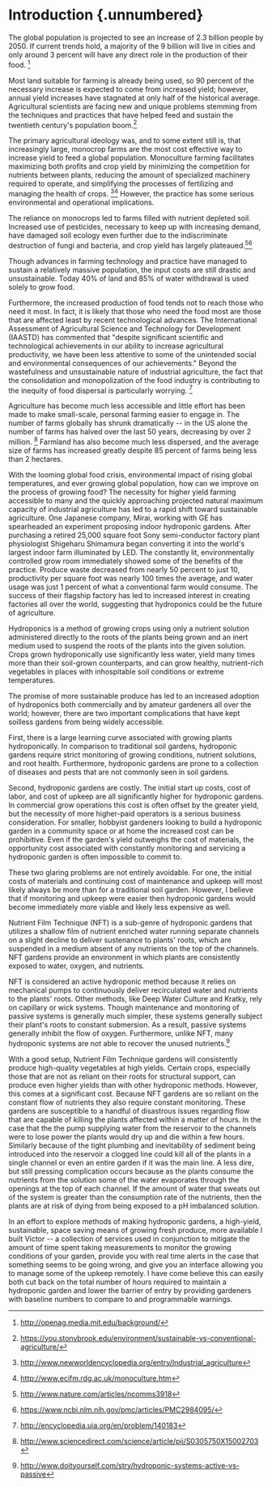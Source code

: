 # Introduction {.unnumbered}

The global population is projected to see an increase of 2.3 billion people by 2050\. If current trends hold, a majority of the 9 billion will live in cities and only around 3 percent will have any direct role in the production of their food. [^fn1]

Most land suitable for farming is already being used, so 90 percent of the necessary increase is expected to come from increased yield; however, annual yield increases have stagnated at only half of the historical average. Agricultural scientists are facing new and unique problems stemming from the techniques and practices that have helped feed and sustain the twentieth century's population boom.[^fn8]

The primary agricultural ideology was, and to some extent still is, that increasingly large, monocrop farms are the most cost effective way to increase yield to feed a global population. Monoculture farming facilitates maximizing both profits and crop yield by minimizing the competition for nutrients between plants, reducing the amount of specialized machinery required to operate, and simplifying the processes of fertilizing and managing the health of crops. [^fn5][^fn6] However, the practice has some serious environmental and operational implications.

The reliance on monocrops led to farms filled with nutrient depleted soil. Increased use of pesticides, necessary to keep up with increasing demand, have damaged soil ecology even further due to the indiscriminate destruction of fungi and bacteria, and crop yield has largely plateaued.[^fn3][^fn4]

Though advances in farming technology and practice have managed to sustain a relatively massive population, the input costs are still drastic and unsustainable. Today 40% of land and 85% of water withdrawal is used solely to grow food.

Furthermore, the increased production of food tends not to reach those who need it most. In fact, it is likely that those who need the food most are those that are affected least by recent technological advances. The International Assessment of Agricultural Science and Technology for Development (IAASTD) has commented that "despite significant scientific and technological achievements in our ability to increase agricultural productivity, we have been less attentive to some of the unintended social and environmental consequences of our achievements." Beyond the wastefulness and unsustainable nature of industrial agriculture, the fact that the consolidation and monopolization of the food industry is contributing to the inequity of food dispersal is particularly worrying. [^fn16]

Agriculture has become much less accessible and little effort has been made to make small-scale, personal farming easier to engage in. The number of farms globally has shrunk dramatically -- in the US alone the number of farms has halved over the last 50 years, decreasing by over 2 million. [^fn15] Farmland has also become much less dispersed, and the average size of farms has increased greatly despite 85 percent of farms being less than 2 hectares.

With the looming global food crisis, environmental impact of rising global temperatures, and ever growing global population, how can we improve on the process of growing food? The necessity for higher yield farming accessible to many and the quickly approaching projected natural maximum capacity of industrial agriculture has led to a rapid shift toward sustainable agriculture. One Japanese company, Mirai, working with GE has spearheaded an experiment proposing indoor hydroponic gardens. After purchasing a retired 25,000 square foot Sony semi-conductor factory plant physiologist Shigeharu Shimamura began converting it into the world's largest indoor farm illuminated by LED. The constantly lit, environmentally controlled grow room immediately showed some of the benefits of the practice. Produce waste decreased from nearly 50 percent to just 10, productivity per square foot was nearly 100 times the average, and water usage was just 1 percent of what a conventional farm would consume. The success of their flagship factory has led to increased interest in creating factories all over the world, suggesting that hydroponics could be the future of agriculture.

Hydroponics is a method of growing crops using only a nutrient solution administered directly to the roots of the plants being grown and an inert medium used to suspend the roots of the plants into the given solution. Crops grown hydroponically use significantly less water, yield many times more than their soil-grown counterparts, and can grow healthy, nutrient-rich vegetables in places with inhospitable soil conditions or extreme temperatures.

The promise of more sustainable produce has led to an increased adoption of hydroponics both commercially and by amateur gardeners all over the world; however, there are two important complications that have kept soilless gardens from being widely accessible.

First, there is a large learning curve associated with growing plants hydroponically. In comparison to traditional soil gardens, hydroponic gardens require strict monitoring of growing conditions, nutrient solutions, and root health. Furthermore, hydroponic gardens are prone to a collection of diseases and pests that are not commonly seen in soil gardens.

Second, hydroponic gardens are costly. The initial start up costs, cost of labor, and cost of upkeep are all significantly higher for hydroponic gardens. In commercial grow operations this cost is often offset by the greater yield, but the necessity of more higher-paid operators is a serious business consideration. For smaller, hobbyist gardeners looking to build a hydroponic garden in a community space or at home the increased cost can be prohibitive. Even if the garden's yield outweighs the cost of materials, the opportunity cost associated with constantly monitoring and servicing a hydroponic garden is often impossible to commit to.

These two glaring problems are not entirely avoidable. For one, the initial costs of materials and continuing cost of maintenance and upkeep will most likely always be more than for a traditional soil garden. However, I believe that if monitoring and upkeep were easier then hydroponic gardens would become immediately more viable and likely less expensive as well.

Nutrient Film Technique (NFT) is a sub-genre of hydroponic gardens that utilizes a shallow film of nutrient enriched water running separate channels on a slight decline to deliver sustenance to plants' roots, which are suspended in a medium absent of any nutrients on the top of the channels. NFT gardens provide an environment in which plants are consistently exposed to water, oxygen, and nutrients.

NFT is considered an active hydroponic method because it relies on mechanical pumps to continuously deliver recirculated water and nutrients to the plants' roots. Other methods, like Deep Water Culture and Kratky, rely on capillary or wick systems. Though maintenance and monitoring of passive systems is generally much simpler, these systems generally subject their plant's roots to constant submersion. As a result, passive systems generally inhibit the flow of oxygen. Furthermore, unlike NFT, many hydroponic systems are not able to recover the unused nutrients.[^fn17]

With a good setup, Nutrient Film Technique gardens will consistently produce high-quality vegetables at high yields. Certain crops, especially those that are not as reliant on their roots for structural support, can produce even higher yields than with other hydroponic methods. However, this comes at a significant cost. Because NFT gardens are so reliant on the constant flow of nutrients they also require constant monitoring. These gardens are susceptible to a handful of disastrous issues regarding flow that are capable of killing the plants affected within a matter of hours. In the case that the the pump supplying water from the reservoir to the channels were to lose power the plants would dry up and die within a few hours. Similarly because of the tight plumbing and inevitability of sediment being introduced into the reservoir a clogged line could kill all of the plants in a single channel or even an entire garden if it was the main line. A less dire, but still pressing complication occurs because as the plants consume the nutrients from the solution some of the water evaporates through the openings at the top of each channel. If the amount of water that sweats out of the system is greater than the consumption rate of the nutrients, then the plants are at risk of dying from being exposed to a pH imbalanced solution.

In an effort to explore methods of making hydroponic gardens, a high-yield, sustainable, space saving means of growing fresh produce, more available I built Victor -- a collection of services used in conjunction to mitigate the amount of time spent taking measurements to monitor the growing conditions of your garden, provide you with real time alerts in the case that something seems to be going wrong, and give you an interface allowing you to manage some of the upkeep remotely. I have come believe this can easily both cut back on the total number of hours required to maintain a hydroponic garden and lower the barrier of entry by providing gardeners with baseline numbers to compare to and programmable warnings.

[^fn1]: http://openag.media.mit.edu/background/
[^fn10]: https://www.ncbi.nlm.nih.gov/pmc/articles/PMC4483736/
[^fn11]: http://modernfarmer.com/2013/06/dirt-free-farming-will-hydroponics-finally-take-off/
[^fn12]: http://www.nationalgeographic.com/foodfeatures/feeding-9-billion/
[^fn13]: http://www.economist.com/technology-quarterly/2016-06-09/factory-fresh
[^fn14]: http://www.nature.com/nature/journal/v485/n7397/full/nature11069.html
[^fn15]: http://www.sciencedirect.com/science/article/pii/S0305750X15002703
[^fn16]: http://encyclopedia.uia.org/en/problem/140183
[^fn17]: http://www.doityourself.com/stry/hydroponic-systems-active-vs-passive
[^fn2]: http://www.fao.org/fileadmin/templates/wsfs/docs/Issues_papers/HLEF2050_Global_Agriculture.pdf
[^fn3]: http://www.nature.com/articles/ncomms3918
[^fn4]: https://www.ncbi.nlm.nih.gov/pmc/articles/PMC2984095/
[^fn5]: http://www.newworldencyclopedia.org/entry/Industrial_agriculture
[^fn6]: http://www.ecifm.rdg.ac.uk/monoculture.htm
[^fn7]: http://asi.ucdavis.edu/programs/sarep/about/what-is-sustainable-agriculture
[^fn8]: https://you.stonybrook.edu/environment/sustainable-vs-conventional-agriculture/
[^fn9]: http://www.sciencedirect.com/science/article/pii/S0304423807003846
